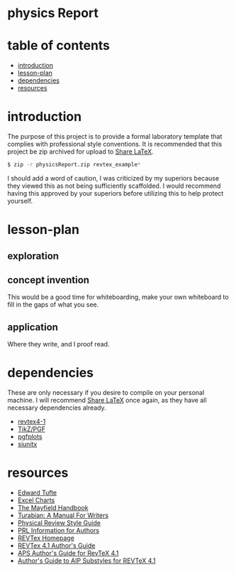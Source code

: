 
# physics Report

# table of contents
- [introduction](#introduction)
- [lesson-plan](#lesson-plan)
- [dependencies](#dependencies)
- [resources](#resources)

# introduction

The purpose of this project is to provide a formal laboratory template that complies with professional style conventions.
It is recommended that this project be zip archived for upload to [Share LaTeX](https://www.sharelatex.com).

```bash
$ zip -r physicsReport.zip revtex_example*
```

I should add a word of caution,
    I was criticized by my superiors because they viewed this as not being sufficiently scaffolded.
I would recommend having this approved by your superiors before utilizing this to help protect yourself.

# lesson-plan

## exploration

## concept invention

This would be a good time for whiteboarding,
    make your own whiteboard to fill in the gaps of what you see.

## application

Where they write, and I proof read.

# dependencies

These are only necessary if you desire to compile on your personal machine.
I will recommend [Share LaTeX](https://www.sharelatex.com) once again,
    as they have all necessary dependencies already.

- [revtex4-1](https://ctan.org/pkg/revtex4-1/)
- [TikZ/PGF](http://www.texample.net/tikz/)
- [pgfplots](http://pgfplots.net/)
- [siunitx](https://ctan.org/pkg/siunitx/)

# resources

- [Edward Tufte](https://www.edwardtufte.com/tufte/)
- [Excel Charts](http://www.excelcharts.com/blog/posts/)
- [The Mayfield Handbook](http://www.mit.edu/course/21/21.guide/)
- [Turabian: A Manual For Writers](http://www.press.uchicago.edu/books/turabian/turabian_citationguide.html)
- [Physical Review Style Guide](http://journals.aps.org/files/styleguide-pr.pdf)
- [PRL Information for Authors](http://journals.aps.org/prl/authors)
- [REVTex Homepage](http://journals.aps.org/revtex/)
- [REVTex 4.1 Author's Guide](http://journals.aps.org/files/revtex/auguide4-1.pdf)
- [APS Author's Guide for RevTeX 4.1](http://journals.aps.org/files/revtex/apsguide4-1.pdf)
- [Author's Guide to AIP Substyles for REVTeX 4.1](http://journals.aps.org/files/revtex/aipguide4-1.pdf)

